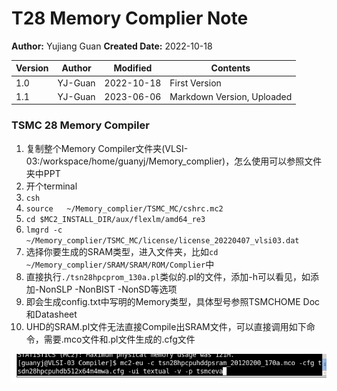# T28 Memory Complier Note

**Author:** Yujiang Guan 	**Created Date:** 2022-10-18

|Version|Author|Modified|Contents|
| ---------| ---------| ------------| ----------------------------|
|1.0|YJ-Guan|2022-10-18|First Version|
|1.1|YJ-Guan|2023-06-06|Markdown Version, Uploaded|

### TSMC 28 Memory Compiler

1. 复制整个Memory Compiler文件夹(VLSI-03:/workspace/home/guanyj/Memory_complier)，怎么使用可以参照文件夹中PPT
2. 开个terminal
3. ​`csh`​
4. ​`source   ~/Memory_complier/TSMC_MC/cshrc.mc2`​
5. ​`cd $MC2_INSTALL_DIR/aux/flexlm/amd64_re3`​
6. ​`lmgrd -c ~/Memory_complier/TSMC_MC/license/license_20220407_vlsi03.dat`​
7. 选择你要生成的SRAM类型，进入文件夹，比如`cd ~/Memory_complier/SRAM/SRAM/ROM/Complier`​中
8. 直接执行`./tsn28hpcprom_130a.pl`​类似的.pl的文件，添加-h可以看见，如添加-NonSLP    -NonBIST -NonSD等选项
9. 即会生成config.txt中写明的Memory类型，具体型号参照TSMCHOME Doc和Datasheet
10. UHD的SRAM.pl文件无法直接Compile出SRAM文件，可以直接调用如下命令，需要.mco文件和.pl文件生成的.cfg文件

​![](assets/image-20230606153916-g22p1us.png)​
